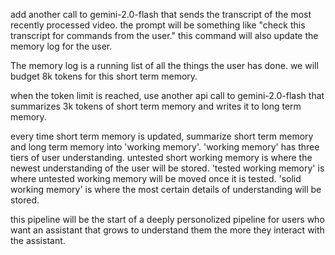 add another call to gemini-2.0-flash that sends the transcript of the most recently processed video.
the prompt will be something like
"check this transcript for commands from the user."
this command will also update the memory log for the user.

The memory log is a running list of all the things the user has done.  we will budget 8k tokens for this short term memory.  

when the token limit is reached, use another api call to gemini-2.0-flash that summarizes 3k tokens of short term memory and writes it to long term memory.  

every time short term memory is updated, summarize short term memory and long term memory into 'working memory'.  'working memory' has three tiers of user understanding.  untested short working memory is where the newest understanding of the user will be stored. 'tested working memory' is where untested working memory will be moved once it is tested.  'solid working memory' is where the most certain details of understanding will be stored.

this pipeline will be the start of a deeply personolized pipeline for users who want an assistant that grows to understand them the more they interact with the assistant.